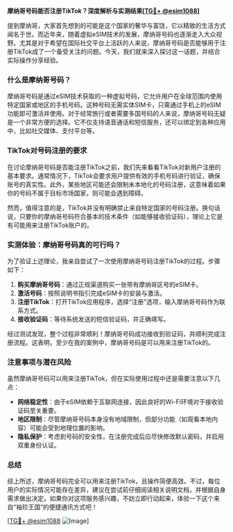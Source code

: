 **摩纳哥号码能否注册TikTok？深度解析与实测结果[[TG💪+ @esim1088](https://t.me/s/esim1088)]**

提到摩纳哥，大家首先想到的可能是这个国家的奢华与富饶，它以精致的生活方式闻名于世。而近年来，随着虚拟eSIM技术的发展，摩纳哥号码也逐渐走入大众视野。尤其是对于希望在国际社交平台上活跃的人来说，摩纳哥号码是否能够用于注册TikTok成了一个备受关注的问题。今天，我们就来深入探讨这一话题，并结合实际操作分享经验。

### 什么是摩纳哥号码？

摩纳哥号码是通过eSIM技术获取的一种虚拟号码，它允许用户在全球范围内使用特定国家或地区的手机号码。这种号码无需实体SIM卡，只需通过手机上的eSIM功能即可激活并使用。对于经常旅行或者需要多国号码的人来说，摩纳哥号码无疑是一个非常方便的选择。它不仅支持语音通话和短信服务，还可以绑定到各种应用中，比如社交媒体、支付平台等。

### TikTok对号码注册的要求

在讨论摩纳哥号码是否能注册TikTok之前，我们先来看看TikTok对新用户注册的基本要求。通常情况下，TikTok会要求用户提供有效的手机号码进行验证，确保账号的真实性。此外，某些地区可能还会限制未本地化的号码注册，这意味着如果你的号码不属于目标市场国家，则可能会遇到障碍。

然而，值得注意的是，TikTok并没有明确禁止来自特定国家的号码注册。换句话说，只要你的摩纳哥号码符合基本的技术条件（如能够接收验证码），理论上它是有可能用来注册TikTok账户的。

### 实测体验：摩纳哥号码真的可行吗？

为了验证上述理论，我亲自尝试了一次使用摩纳哥号码注册TikTok的过程。步骤如下：

1. **购买摩纳哥号码**：通过正规渠道购买一张带有摩纳哥区号的eSIM卡。
2. **激活号码**：按照说明书指引完成eSIM卡的安装与激活。
3. **注册TikTok**：打开TikTok应用程序，选择“注册”选项，输入摩纳哥号码作为联系方式。
4. **接收验证码**：等待系统发送的短信验证码，并正确填写。

经过测试发现，整个过程非常顺利！摩纳哥号码成功接收到验证码，并顺利完成注册流程。这表明，至少在我的案例中，摩纳哥号码是可以用来注册TikTok的。

### 注意事项与潜在风险

虽然摩纳哥号码可以用来注册TikTok，但在实际使用过程中还是需要注意以下几点：

- **网络稳定性**：由于eSIM依赖于互联网连接，因此良好的Wi-Fi环境对于接收验证码至关重要。
- **地区限制**：尽管摩纳哥号码本身没有地域限制，但部分功能（如观看本地内容）可能会受到地理位置的影响。
- **隐私保护**：考虑到号码的安全性，在注册完成后应尽快修改默认密码，并启用双重身份认证。

### 总结

综上所述，摩纳哥号码完全可以用来注册TikTok，且操作简便高效。不过，每位用户的实际情况可能存在差异，建议在尝试前仔细阅读相关说明文档，并根据自身需求做出决定。如果你对这项服务感兴趣，不妨立即行动起来，体验一下这个来自“袖珍王国”的便捷通讯方式吧！

[[TG💪+ @esim1088](https://t.me/s/esim1088) ![Image](https://i.postimg.cc/4NQfJmqS/Snipaste-2025-05-13-00-14-12.png)]